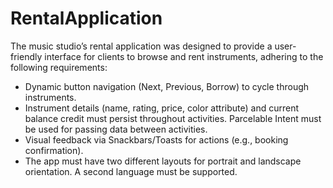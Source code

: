 # RentalApplication
The music studio’s rental application was designed to provide a user-friendly interface for clients to browse and rent instruments, adhering to the following requirements:
- Dynamic button navigation (Next, Previous, Borrow) to cycle through instruments.
- Instrument details (name, rating, price, color attribute) and current balance credit must persist throughout activities. Parcelable Intent must be used for passing data between activities.
- Visual feedback via Snackbars/Toasts for actions (e.g., booking confirmation).
- The app must have two different layouts for portrait and landscape orientation. A second language must be supported.
